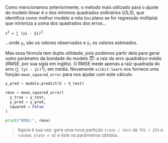 Como mencionamos anteriormente, o método mais utilizado para o ajuste do modelo linear é o dos mínimos quadrados ordinários (_OLS_), que identifica como melhor modelo a reta (ou plano se for regressão múltipla) que minimiza a soma dos quadrados dos erros...

<pre>
<code>ε<sup>2</sup> = ∑ (yi - ŷi)<sup>2</sup></code>
</pre>

...onde <code>y<sub>i</sub></code> são os valores observados e <code>ŷ<sub>i</sub></code> os valores estimados.

Mas essa fórmula tem dupla utilidade, pois podemos partir dela para gerar outro parâmetro da bondade do modelo 😇: a raiz do erro quadrático médio (_RMSE_, por sua sigla em inglês). O RMSE mede apenas a raiz quadrada do erro (<code>∑ (yi - ŷi)<sup>2</sup></code>), em média. Novamente `scikit-learn` nos fornece uma função `mean_squared_error` para nos ajudar com este cálculo:

```python
y_pred = modelo.predict(X = X_test)

rmse = mean_squared_error(
  y_true = y_test,
  y_pred = y_pred,
  squared = False
)

print("RMSE:", rmse)
```

> Agora é sua vez: gere uma nova partição `train / test` de `75% / 25%` e `random_state = 42` e liste os parâmetros obtidos. 
